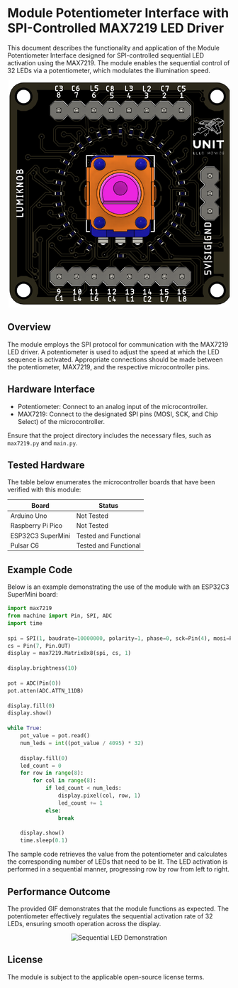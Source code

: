 # Module Potentiometer Interface with SPI-Controlled MAX7219 LED Driver

This document describes the functionality and application of the Module Potentiometer Interface designed for SPI-controlled sequential LED activation using the MAX7219. The module enables the sequential control of 32 LEDs via a potentiometer, which modulates the illumination speed.

<p align="center">
  <img src="/hardware/resources/lumiknob.png" width="500">
</p>

## Overview

The module employs the SPI protocol for communication with the MAX7219 LED driver. A potentiometer is used to adjust the speed at which the LED sequence is activated. Appropriate connections should be made between the potentiometer, MAX7219, and the respective microcontroller pins.

## Hardware Interface

- Potentiometer: Connect to an analog input of the microcontroller.
- MAX7219: Connect to the designated SPI pins (MOSI, SCK, and Chip Select) of the microcontroller.

Ensure that the project directory includes the necessary files, such as `max7219.py` and `main.py`.

## Tested Hardware

The table below enumerates the microcontroller boards that have been verified with this module:

| Board             | Status              |
|-------------------|---------------------|
| Arduino Uno       | Not Tested          |
| Raspberry Pi Pico | Not Tested          |
| ESP32C3 SuperMini | Tested and Functional |
| Pulsar C6         | Tested and Functional |

## Example Code

Below is an example demonstrating the use of the module with an ESP32C3 SuperMini board:

```python
import max7219
from machine import Pin, SPI, ADC
import time

spi = SPI(1, baudrate=10000000, polarity=1, phase=0, sck=Pin(4), mosi=Pin(6))
cs = Pin(7, Pin.OUT)
display = max7219.Matrix8x8(spi, cs, 1)

display.brightness(10)

pot = ADC(Pin(0))
pot.atten(ADC.ATTN_11DB)

display.fill(0)
display.show()

while True:
    pot_value = pot.read()
    num_leds = int((pot_value / 4095) * 32)

    display.fill(0)
    led_count = 0
    for row in range(8):
        for col in range(8):
            if led_count < num_leds:
                display.pixel(col, row, 1)
                led_count += 1
            else:
                break

    display.show()
    time.sleep(0.1)
```

The sample code retrieves the value from the potentiometer and calculates the corresponding number of LEDs that need to be lit. The LED activation is performed in a sequential manner, progressing row by row from left to right.

## Performance Outcome

The provided GIF demonstrates that the module functions as expected. The potentiometer effectively regulates the sequential activation rate of 32 LEDs, ensuring smooth operation across the display.

<div style="text-align: center;">
    <img src="./hardware/resources/resized_output.gif" alt="Sequential LED Demonstration">
</div>

## License

The module is subject to the applicable open-source license terms.

